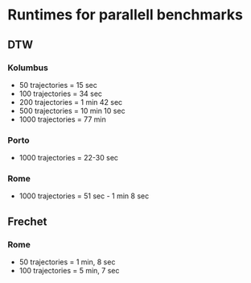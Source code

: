 # Runtimes for parallell benchmarks

## DTW

### Kolumbus

- 50 trajectories = 15 sec
- 100 trajectories = 34 sec
- 200 trajectories = 1 min 42 sec
- 500 trajectories = 10 min 10 sec
- 1000 trajectories = 77 min

### Porto

- 1000 trajectories = 22-30 sec

### Rome

- 1000 trajectories = 51 sec - 1 min 8 sec

## Frechet

### Rome

- 50 trajectories = 1 min, 8 sec
- 100 trajectories = 5 min, 7 sec
